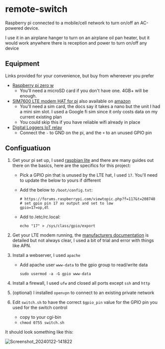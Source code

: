 # remote-switch
Raspberry pi connected to a mobile/cell network to turn on/off an AC-powered device.

I use it in an airplane hanger to turn on an airplane oil pan heater, but it would work anywhere there is reception and power to turn on/off any device

## Equipment

Links provided for your convenience, but buy from whereever you prefer

* [Raspberry pi zero w](https://www.raspberrypi.com/products/raspberry-pi-zero-w/)
  * You'll need a microSD card if you don't have one. 4GB+ will be enough.
* [SIM7600 LTE modem HAT for pi](https://www.waveshare.com/sim7600a-h-4g-hat.htm) also available on [amazon](https://www.amazon.com/SIM7600A-H-4G-HAT-Communication-Positioning/dp/B082WH85WV/)
  * You'll need a sim card, the docs say it takes a nano but the unit I had a mini sim slot. I used a Google fi sim since it only costs data on my current existing plan
  * You could skip this if you have reliable wifi already in place
* [Digital Loggers IoT relay](https://dlidirect.com/products/iot-power-relay)
  * Connect the `-` to GND on the pi, and the `+` to an unused GPIO pin

## Configuatiuon

1. Get your pi set up, I used [raspbian lite](https://www.raspberrypi.com/software/operating-systems/) and there are many guides out there on the basics, here are the specifics for this project:
   - Pick a GPIO pin that is unused by the LTE hat, I used `17`. You'll need to update the below to yours if different
   - Add the below to `/boot/config.txt`:

      ```
      # https://forums.raspberrypi.com/viewtopic.php?f=117&t=208748
      # set gpio pin 17 as output and set to low
      gpio=17=op,dl
      ```
   - Add to /etc/rc.local:
   
      ```
      echo "17" > /sys/class/gpio/export
      ```

2. Get your LTE modem running, the [manufacturers documentation](https://www.waveshare.com/wiki/SIM7600A-H_4G_HAT) is detailed but not always clear, I used a bit of trial and error with things like APN. 

3. Install a webserver, I used `apache`
   - Add apache user `www-data` to the gpio group to read/write data  
    
      ```
      sudo usermod -a -G gpio www-data
      ```

4. Install a firewall, I used `ufw` and closed all ports except `ssh` and `http` 

5. (optional) I installed `openvpn` to connect to an existing private network

6. Edit `switch.sh` to have the correct `$gpio_pin` value for the GPIO pin you used for the switch control
   - copy to your cgi-bin
   - `chmod 0755 switch.sh`
  
 It should look something like this:

![Screenshot_20240122-141822](https://github.com/leithl/remote-switch/assets/109554/7746230c-8149-42dd-b0e1-d68cac6025ed)
